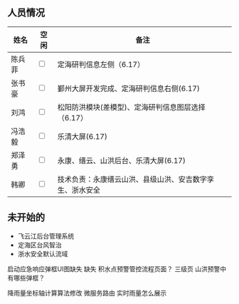 ## 人员情况
| 姓名   | 空闲                    | 备注                                                     |
| ------ | ----------------------- | -------------------------------------------------------- |
| 陈兵菲 | <input type="checkbox"> |   定海研判信息左侧（6.17）  |
| 张书豪 | <input type="checkbox"> | 鄞州大屏开发完成、定海研判信息右侧(6.17)                             |
| 刘鸿   | <input type="checkbox"> | 松阳防洪模块(差模型)、定海研判信息图层选择（6.17）                                       |
| 冯浩毅 | <input type="checkbox"> | 乐清大屏(6.17)                             |
| 郑泽勇 | <input type="checkbox"> | 永康、缙云、山洪后台、乐清大屏(6.17)                                           |
| 韩卿   | <input type="checkbox"> | 技术负责：永康缙云山洪、县级山洪、安吉数字孪生、浙水安全 |


## 未开始的
+ 飞云江后台管理系统
+ 定海区台风智治
+ 浙水安全默认流域


启动应急响应弹框UI图缺失 缺失
积水点预警管控流程页面？ 三级页
山洪预警中有哪些弹框？


降雨量坐标轴计算算法修改
微服务路由
实时雨量怎么展示